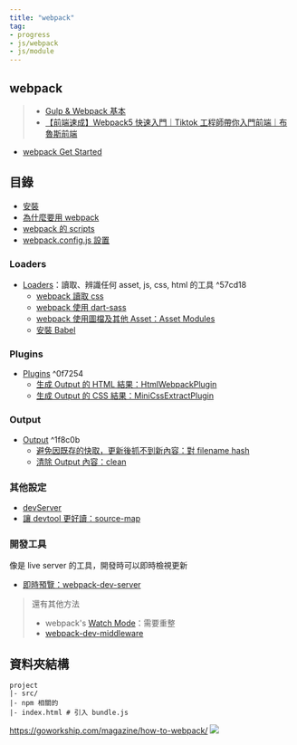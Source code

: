 ```yaml
---
title: "webpack"
tag: 
- progress
- js/webpack
- js/module
---
```

## webpack
>- [Gulp & Webpack 基本](https://qiita.com/annaaida/items/f2c372000e8358ea8d8f)
>- [【前端速成】Webpack5 快速入門｜Tiktok 工程師帶你入門前端｜布魯斯前端](https://youtu.be/uP6KTupfyIw)


- [webpack Get Started](webpack%20Get%20Started.md)


## 目錄
- [安裝](安裝.md)
- [為什麼要用 webpack](為什麼要用%20webpack.md)
- [webpack 的 scripts](webpack%20的%20scripts.md)
- [webpack.config.js 設置](webpack.config.js%20設置.md)

### Loaders
- [Loaders](Loaders.md)：讀取、辨識任何 asset, js, css, html 的工具 ^57cd18
	- [webpack 讀取 css](webpack%20讀取%20css.md)
	- [webpack 使用 dart-sass](webpack%20使用%20dart-sass.md)
	- [webpack 使用圖檔及其他 Asset：Asset Modules](webpack%20使用圖檔及其他%20Asset：Asset%20Modules.md)
	- [安裝 Babel](安裝%20Babel.md)

### Plugins
- [Plugins](Plugins.md) ^0f7254
	- [生成 Output 的 HTML 結果：HtmlWebpackPlugin](生成%20Output%20的%20HTML%20結果：HtmlWebpackPlugin.md)
	- [生成 Output 的 CSS 結果：MiniCssExtractPlugin](生成%20Output%20的%20CSS%20結果：MiniCssExtractPlugin.md)

### Output
- [Output](Output.md) ^1f8c0b
	- [避免因既存的快取，更新後抓不到新內容：對 filename hash](避免因既存的快取，更新後抓不到新內容：對%20filename%20hash.md)
	- [清除 Output 內容：clean](清除%20Output%20內容：clean.md)

### 其他設定
- [devServer](devServer.md)
- [讓 devtool 更好讀：source-map](讓%20devtool%20更好讀：source-map.md)


### 開發工具
像是 live server 的工具，開發時可以即時檢視更新
- [即時預覽：webpack-dev-server](即時預覽：webpack-dev-server.md)

> 還有其他方法
>- webpack's [Watch Mode](https://webpack.js.org/configuration/watch/#watch)：需要重整
>- [webpack-dev-middleware](https://github.com/webpack/webpack-dev-middleware)





## 資料夾結構
```shell
project
|- src/
|- npm 相關的
|- index.html # 引入 bundle.js
```






https://goworkship.com/magazine/how-to-webpack/
![](https://i0.wp.com/goworkship.com/magazine/app/uploads/2018/09/before-2.png?resize=840%2C473&ssl=1)

